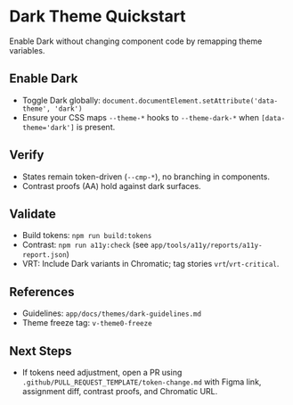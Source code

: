# Dark Theme Quickstart

Enable Dark without changing component code by remapping theme variables.

## Enable Dark
- Toggle Dark globally: `document.documentElement.setAttribute('data-theme', 'dark')`
- Ensure your CSS maps `--theme-*` hooks to `--theme-dark-*` when `[data-theme='dark']` is present.

## Verify
- States remain token-driven (`--cmp-*`), no branching in components.
- Contrast proofs (AA) hold against dark surfaces.

## Validate
- Build tokens: `npm run build:tokens`
- Contrast: `npm run a11y:check` (see `app/tools/a11y/reports/a11y-report.json`)
- VRT: Include Dark variants in Chromatic; tag stories `vrt`/`vrt-critical`.

## References
- Guidelines: `app/docs/themes/dark-guidelines.md`
- Theme freeze tag: `v-theme0-freeze`

## Next Steps
- If tokens need adjustment, open a PR using `.github/PULL_REQUEST_TEMPLATE/token-change.md` with Figma link, assignment diff, contrast proofs, and Chromatic URL.
